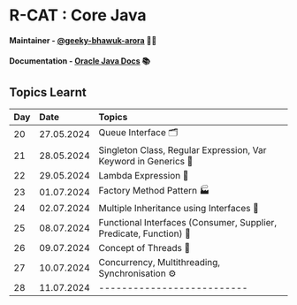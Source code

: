 # R-CAT : Core Java

#### Maintainer - [@geeky-bhawuk-arora](https://github.com/geeky-bhawuk-arora/) 👨‍💻
#### Documentation - [Oracle Java Docs](https://docs.oracle.com/en/java/javase/11/docs/api/) 📚

## Topics Learnt

| Day | Date       | Topics                                                          |
|:----|:-----------|:----------------------------------------------------------------|
| 20  | 27.05.2024 | Queue Interface 🗂️                                              |
| 21  | 28.05.2024 | Singleton Class, Regular Expression, Var Keyword in Generics 🧩 |
| 22  | 29.05.2024 | Lambda Expression 🔀                                            |
| 23  | 01.07.2024 | Factory Method Pattern 🏭                                       |
| 24  | 02.07.2024 | Multiple Inheritance using Interfaces 🔗                        |
| 25  | 08.07.2024 | Functional Interfaces (Consumer, Supplier, Predicate, Function) 📑|
| 26  | 09.07.2024 | Concept of Threads 🧵                                            |
| 27  | 10.07.2024 | Concurrency, Multithreading, Synchronisation ⚙️                |
| 28  | 11.07.2024 | --------------------------                                      |
